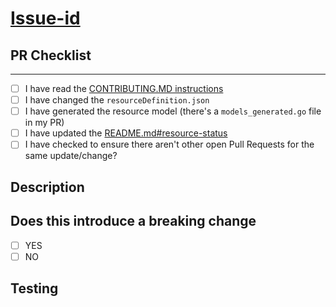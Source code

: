 # [Issue-id](https://github.com/claranet/terraform-provider-azurecaf/issues/ISSUE-ID-GOES-HERE)

## PR Checklist

---

<!-- Use the check list below to ensure your branch is ready for PR. -->

- [ ] I have read the [CONTRIBUTING.MD instructions](./CONTRIBUTING.md)
- [ ] I have changed the `resourceDefinition.json`
- [ ] I have generated the resource model (there's a ```models_generated.go``` file in my PR)
- [ ] I have updated the [README.md#resource-status](../README.md)
- [ ] I have checked to ensure there aren't other open Pull Requests for the same update/change?

## Description

<!-- Concise description of the problem and the solution or the feature being added -->

## Does this introduce a breaking change

- [ ] YES
- [ ] NO

<!-- If this introduces a breaking change, please describe the impact and migration path for existing applications below. -->

## Testing

<!-- Instructions for testing and validation of your code -->

